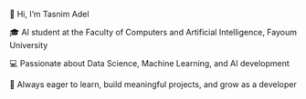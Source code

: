 
👋 Hi, I’m Tasnim Adel

🎓 AI student at the Faculty of Computers and Artificial Intelligence, Fayoum University

💻 Passionate about Data Science, Machine Learning, and AI development

🚀 Always eager to learn, build meaningful projects, and grow as a developer
<!--
**tasnimkhalil7/tasnimkhalil7** is a ✨ _special_ ✨ repository because its `README.md` (this file) appears on your GitHub profile.

Here are some ideas to get you started:


-->
